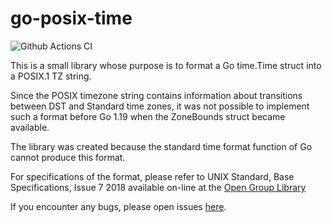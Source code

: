 # go-posix-time

![Github Actions CI](https://github.com/isaric/go-posix-time/actions/workflows/go.yml/badge.svg?branch=main)


This is a small library whose purpose is to format a Go time.Time struct into a POSIX.1 TZ string.

Since the POSIX timezone string contains information about transitions between DST and Standard time
zones, it was not possible to implement such a format before Go 1.19 when the ZoneBounds struct became
available.

The library was created because the standard time format function of Go cannot produce this format.

For specifications of the format, please refer to UNIX Standard, Base Specifications, Issue 7 2018 available on-line at the
[Open Group Library](https://publications.opengroup.org/c181)

If you encounter any bugs, please open issues [here](https://github.com/isaric/go-posix-time/issues).

